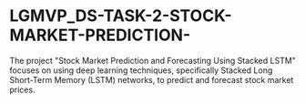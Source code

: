 # LGMVP_DS-TASK-2-STOCK-MARKET-PREDICTION-
The project "Stock Market Prediction and Forecasting Using Stacked LSTM" focuses on using deep learning techniques, specifically Stacked Long Short-Term Memory (LSTM) networks, to predict and forecast stock market prices.
